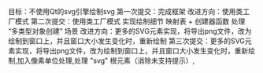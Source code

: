 目标：不使用Qt的svg引擎绘制svg
第一次提交：完成框架
改进方向：使用类工厂模式
第二次提交：使用类工厂模式 实现绘制细节
映射表 + 创建器函数 处理 “多类型对象创建” 场景
改进方向：更多的SVG元素实现，将导出png文件，改为绘制到窗口上，并且窗口大小发生变化时，重新绘制
第三次提交：更多的SVG元素实现，将导出png文件，改为绘制到窗口上，并且窗口大小发生变化时，重新绘制,加入像素单位处理,处理 "svg" 根元素（消除未支持提示）,
